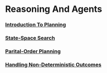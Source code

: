 # Reasoning And Agents

### [Introduction To Planning](introduction_to_planning.ipynb)
### [State-Space Search](state_space_search.ipynb.ipynb)
### [Parital-Order Planning](partial_order_planning.ipynb)
### [Handling Non-Deterministic Outcomes](handling_non_deterministic_outcomes.ipynb)